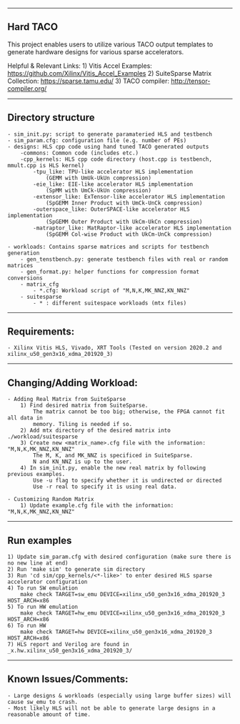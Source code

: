 ----------------------------------------------------------------------------------------------------------
Hard TACO
----------------------------------------------------------------------------------------------------------
This project enables users to utilize various TACO output templates to generate
hardware designs for various sparse accelerators. 

Helpful & Relevant Links:
	1) Vitis Accel Examples: https://github.com/Xilinx/Vitis_Accel_Examples
	2) SuiteSparse Matrix Collection: https://sparse.tamu.edu/
	3) TACO compiler: http://tensor-compiler.org/

----------------------------------------------------------------------------------------------------------
Directory structure
----------------------------------------------------------------------------------------------------------
	- sim_init.py: script to generate paramateried HLS and testbench
	- sim_param.cfg: configuration file (e.g. number of PEs)
	- designs: HLS cpp code using hand tuned TACO generated outputs
		-commons: Common code (includes etc.)	
		-cpp_kernels: HLS cpp code directory (host.cpp is testbench, mmult.cpp is HLS kernel) 
			-tpu_like: TPU-like accelerator HLS implementation 
				(GEMM with UmUk-UkUn compression)
			-eie_like: EIE-like accelerator HLS implementation 
				(SpMM with UmCk-UkUn compression)
			-extensor_like: ExTensor-like accelerator HLS implementation 
				(SpGEMM Inner Product with UmCk-UnCk compression)
			-outerspace_like: OuterSPACE-like accelerator HLS implementation 
				(SpGEMM Outer Product with UkCm-UkCn compression)
			-matraptor_like: MatRaptor-like accelerator HLS implementation 
				(SpGEMM Col-wise Product with UkCm-UnCk compression)

	- workloads: Contains sparse matrices and scripts for testbench generation
		- gen_tenstbench.py: generate testbench files with real or random matrices
		- gen_format.py: helper functions for compression format conversions
		- matrix_cfg
			- *.cfg: Workload script of "M,N,K,MK_NNZ,KN_NNZ"
		- suitesparse
			- * : different suitespace workloads (mtx files)

----------------------------------------------------------------------------------------------------------
Requirements:
----------------------------------------------------------------------------------------------------------
	- Xilinx Vitis HLS, Vivado, XRT Tools (Tested on version 2020.2 and xilinx_u50_gen3x16_xdma_201920_3)
	
----------------------------------------------------------------------------------------------------------
Changing/Adding Workload:
----------------------------------------------------------------------------------------------------------
	- Adding Real Matrix from SuiteSparse
		1) Find desired matrix from SuiteSparse.
			The matrix cannot be too big; otherwise, the FPGA cannot fit all data in
			memory. Tiling is needed if so.
		2) Add mtx directory of the desired matrix into ./workload/suitesparse
		3) Create new <matrix_name>.cfg file with the information: "M,N,K,MK_NNZ,KN_NNZ"
			The M, K, and MK_NNZ is specificed in SuiteSparse.
			N and KN_NNZ is up to the user.	
		4) In sim_init.py, enable the new real matrix by following previous examples.
			Use -u flag to specify whether it is undirected or directed
			Use -r real to specify it is using real data.
			
	- Customizing Random Matrix
		1) Update example.cfg file with the information: "M,N,K,MK_NNZ,KN_NNZ"

----------------------------------------------------------------------------------------------------------
Run examples
----------------------------------------------------------------------------------------------------------
	1) Update sim_param.cfg with desired configuration (make sure there is no new line at end)
	2) Run 'make sim' to generate sim directory
	3) Run 'cd sim/cpp_kernels/<*-like>' to enter desired HLS sparse accelerator configuration
	4) To run SW emulation
		make check TARGET=sw_emu DEVICE=xilinx_u50_gen3x16_xdma_201920_3 HOST_ARCH=x86
	5) To run HW emulation
		make check TARGET=hw_emu DEVICE=xilinx_u50_gen3x16_xdma_201920_3 HOST_ARCH=x86
	6) To run HW
		make check TARGET=hw DEVICE=xilinx_u50_gen3x16_xdma_201920_3 HOST_ARCH=x86
	7) HLS report and Verilog are found in _x.hw.xilinx_u50_gen3x16_xdma_201920_3/


----------------------------------------------------------------------------------------------------------
Known Issues/Comments:
----------------------------------------------------------------------------------------------------------
	- Large designs & workloads (especially using large buffer sizes) will cause sw_emu to crash.
	- Most likely HLS will not be able to generate large designs in a reasonable amount of time.
	
